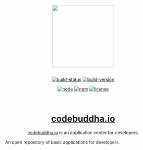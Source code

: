 <div align="center">
<a href="https://github.com/iSkore/codebuddha.io">
	<img width="200" height="200" src="https://codebuddha.io/assets/logo.svg">
</a>
<br>
<br>

[![build-status][build-status]][build-status-url]
[![build-version][build-version]][build-version-url]

[![node][node]][node-url]
[![npm][npm]][npm-url]
[![license][license]][license-url]

<br>
<h1><a href="https://codebuddha.io">codebuddha.io</a></h1>
<p>
    <a href="https://codebuddha.io">codebuddha.io</a> is an application center for developers.
</p>
</div>


An open repository of basic applications for developers.

[build-status]: https://codebuddha.io/badges/build_status.svg
[build-status-url]: https://codebuddha.io

[build-version]: https://codebuddha.io/badges/build_version.svg
[build-version-url]: https://github.com/iSkore/codebuddha.io/releases/

[node]: https://codebuddha.io/badges/node_version.svg
[node-url]: https://nodejs.org/

[npm]: https://codebuddha.io/badges/npm_version.svg
[npm-url]: https://npmjs.com/

[license]: https://codebuddha.io/badges/license.svg
[license-url]: https://github.com/iSkore/codebuddha.io/blob/master/LICENSE